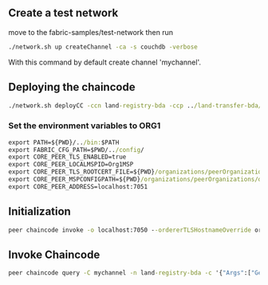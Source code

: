 ## Create a test network
move to the fabric-samples/test-network then run
```cmd
./network.sh up createChannel -ca -s couchdb -verbose
```
With this command by default create channel 'mychannel'.

## Deploying the chaincode
```cmd
./network.sh deployCC -ccn land-registry-bda -ccp ../land-transfer-bda/chaincode-javascript -ccl javascript -c mychannel
```
### Set the environment variables to ORG1
```cmd
export PATH=${PWD}/../bin:$PATH
export FABRIC_CFG_PATH=$PWD/../config/
export CORE_PEER_TLS_ENABLED=true
export CORE_PEER_LOCALMSPID=Org1MSP
export CORE_PEER_TLS_ROOTCERT_FILE=${PWD}/organizations/peerOrganizations/org1.example.com/peers/peer0.org1.example.com/tls/ca.crt
export CORE_PEER_MSPCONFIGPATH=${PWD}/organizations/peerOrganizations/org1.example.com/users/Admin@org1.example.com/msp
export CORE_PEER_ADDRESS=localhost:7051
```

## Initialization 
```cmd
peer chaincode invoke -o localhost:7050 --ordererTLSHostnameOverride orderer.example.com --tls --cafile "${PWD}/organizations/ordererOrganizations/example.com/orderers/orderer.example.com/msp/tlscacerts/tlsca.example.com-cert.pem" -C mychannel -n land-registry-bda --peerAddresses localhost:7051 --tlsRootCertFiles "${PWD}/organizations/peerOrganizations/org1.example.com/peers/peer0.org1.example.com/tls/ca.crt" --peerAddresses localhost:9051 --tlsRootCertFiles "${PWD}/organizations/peerOrganizations/org2.example.com/peers/peer0.org2.example.com/tls/ca.crt" -c '{"function":"InitLedger","Args":[]}'
```

## Invoke Chaincode
```cmd
peer chaincode query -C mychannel -n land-registry-bda -c '{"Args":["GetAllLands"]}'
```